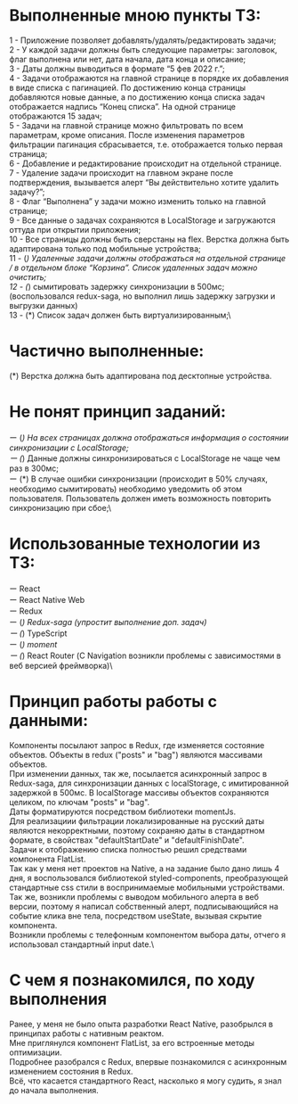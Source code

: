 # Выполненные мною пункты ТЗ: 

 1 - Приложение позволяет добавлять/удалять/редактировать задачи;\
 2 - У каждой задачи должны быть следующие параметры: заголовок, флаг выполнена или нет, дата начала, дата конца и описание;\
 3 - Даты должны выводиться в формате “5 фев 2022 г.”;\
 4 - Задачи отображаются на главной странице в порядке их добавления в виде списка с пагинацией. По достижению конца страницы добавляются новые данные, а по достижению конца списка задач отображается надпись “Конец списка”. На одной странице отображаются 15 задач;\
 5 - Задачи на главной странице можно фильтровать по всем параметрам, кроме описания. После изменения параметров фильтрации пагинация сбрасывается, т.е. отображается только первая страница;\
 6 - Добавление и редактирование происходит на отдельной странице.\
 7 - Удаление задачи происходит на главном экране после подтверждения, вызывается алерт “Вы действительно хотите удалить задачу?”;\
 8 - Флаг “Выполнена” у задачи можно изменить только на главной странице;\
 9 - Все данные о задачах сохраняются в LocalStorage и загружаются оттуда при открытии приложения;\
 10 - Все страницы должны быть сверстаны на flex. Верстка должна быть адаптирована только под мобильные устройства;\
 11 - (*) Удаленные задачи должны отображаться на отдельной странице / в отдельном блоке “Корзина”. Список удаленных задач можно очистить;\
 12 - (*) сымитировать задержку синхронизации в 500мс; (воспользовался redux-saga, но выполнил лишь задержку загрузки и выгрузки данных)\
 13 - (*) Список задач должен быть виртуализированным;\

# Частично выполненные:

(*) Верстка должна быть адаптирована под десктопные устройства. 

# Не понят принцип заданий:

 ー (*) На всех страницах должна отображаться информация о состоянии синхронизации с LocalStorage;\
 ー (*) Данные должны синхронизироваться с LocalStorage не чаще чем раз в 300мс;\
 ー (*) В случае ошибки синхронизации (происходит в 50% случаях, необходимо сымитировать) необходимо уведомить об этом пользователя. Пользователь должен иметь возможность повторить синхронизацию при сбое;\


# Использованные технологии из ТЗ:

 ー React\
 ー React Native Web\
 ー Redux\
 ー (*) Redux-saga (упростит выполнение доп. задач)\
 ー (*) TypeScript\
 ー (*) moment\
 ー (*) React Router (С Navigation возникли проблемы с зависимостями в веб версией фреймворка)\


# Принцип работы работы с данными:

Компоненты посылают запрос в Redux, где изменяется состояние объектов. Объекты в redux ("posts" и "bag") являются массивами объектов.\
При изменении данных, так же, посылается асинхронный запрос в Redux-saga, для синхронизации данных с localStorage, с имитированной задержкой в 500мс. 
В localStorage массивы объектов сохраняются целиком, по ключам "posts" и "bag".\
Даты форматируются посредством библиотеки momentJs.\
Для реализациии фильтрации локализированные на русский даты являются некорректными, поэтому сохраняю даты в стандартном формате, в свойствах "defaultStartDate" и "defaultFinishDate".\
Задачи к отображению списка полностью решил средствами компонента FlatList.\
Так как у меня нет проектов на Native, а на задание было дано лишь 4 дня, я воспользовался библиотекой styled-components, преобразующей стандартные css стили в воспринимаемые мобильными устройствами.\
Так же, возникли проблемы с выводом мобильного алерта в веб версии, поэтому я написал собственный алерт, подписывающийся на событие клика вне тела, посредством useState, вызывая скрытие компонента.\
Возникли проблемы с телефонным компонентом выбора даты, отчего я использовал стандартный input date.\


# С чем я познакомился, по ходу выполнения

Ранее, у меня не было опыта разработки React Native, разобрылся в принципах работы с нативным реактом.\
Мне приглянулся компонент FlatList, за его встроенные методы оптимизации.\
Подробнее разобрался с Redux, впервые познакомился с асинхронным изменением состояния в Redux.\
Всё, что касается стандартного React, насколько я могу судить, я знал до начала выполнения.

